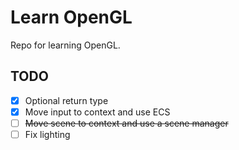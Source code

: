 # Learn OpenGL

Repo for learning OpenGL.

## TODO

- [x] Optional return type
- [x] Move input to context and use ECS
- [ ] ~~Move scene to context and use a scene manager~~
- [ ] Fix lighting
